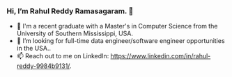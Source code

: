 ### Hi, I’m Rahul Reddy Ramasagaram. 👋

- 🌱 I'm a recent graduate with a Master's in Computer Science from the University of Southern Mississippi, USA.
- 👀 I’m looking for full-time data engineer/software engineer opportunities in the USA..
- 📫 Reach out to me on LinkedIn: https://www.linkedin.com/in/rahul-reddy-9984b9131/.
